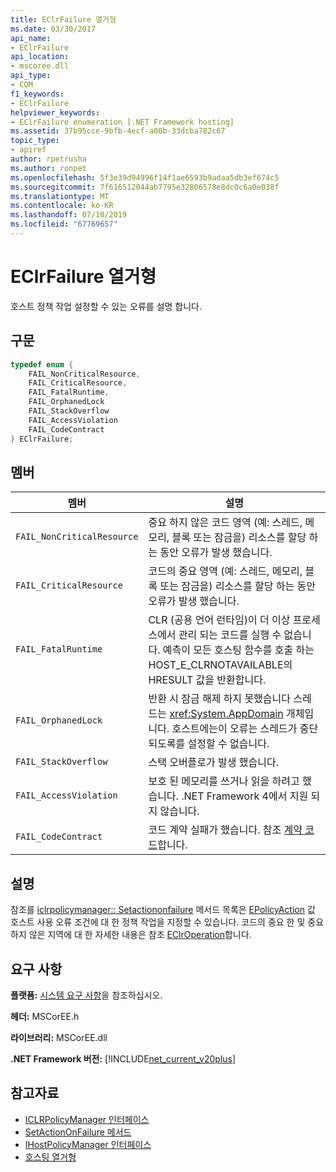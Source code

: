 ```yaml
---
title: EClrFailure 열거형
ms.date: 03/30/2017
api_name:
- EClrFailure
api_location:
- mscoree.dll
api_type:
- COM
f1_keywords:
- EClrFailure
helpviewer_keywords:
- EClrFailure enumeration [.NET Framework hosting]
ms.assetid: 37b95cce-9bfb-4ecf-a00b-33dcba782c67
topic_type:
- apiref
author: rpetrusha
ms.author: ronpet
ms.openlocfilehash: 5f3e39d94996f14f1ae6593b9adaa5db3ef674c5
ms.sourcegitcommit: 7f616512044ab7795e32806578e8dc0c6a0e038f
ms.translationtype: MT
ms.contentlocale: ko-KR
ms.lasthandoff: 07/10/2019
ms.locfileid: "67769657"
---
```

# <a name="eclrfailure-enumeration"></a>EClrFailure 열거형
호스트 정책 작업 설정할 수 있는 오류를 설명 합니다.  
  
## <a name="syntax"></a>구문  
  
```cpp  
typedef enum {  
    FAIL_NonCriticalResource,  
    FAIL_CriticalResource,  
    FAIL_FatalRuntime,  
    FAIL_OrphanedLock  
    FAIL_StackOverflow  
    FAIL_AccessViolation  
    FAIL_CodeContract  
} EClrFailure;  
```  
  
## <a name="members"></a>멤버  
  
|멤버|설명|  
|------------|-----------------|  
|`FAIL_NonCriticalResource`|중요 하지 않은 코드 영역 (예: 스레드, 메모리, 블록 또는 잠금을) 리소스를 할당 하는 동안 오류가 발생 했습니다.|  
|`FAIL_CriticalResource`|코드의 중요 영역 (예: 스레드, 메모리, 블록 또는 잠금을) 리소스를 할당 하는 동안 오류가 발생 했습니다.|  
|`FAIL_FatalRuntime`|CLR (공용 언어 런타임)이 더 이상 프로세스에서 관리 되는 코드를 실행 수 없습니다. 예측이 모든 호스팅 함수를 호출 하는 HOST_E_CLRNOTAVAILABLE의 HRESULT 값을 반환합니다.|  
|`FAIL_OrphanedLock`|반환 시 잠금 해제 하지 못했습니다 스레드는 <xref:System.AppDomain> 개체입니다. 호스트에는이 오류는 스레드가 중단 되도록를 설정할 수 없습니다.|  
|`FAIL_StackOverflow`|스택 오버플로가 발생 했습니다.|  
|`FAIL_AccessViolation`|보호 된 메모리를 쓰거나 읽을 하려고 했습니다. .NET Framework 4에서 지원 되지 않습니다.|  
|`FAIL_CodeContract`|코드 계약 실패가 했습니다. 참조 [계약 코드](../../../../docs/framework/debug-trace-profile/code-contracts.md)합니다.|  
  
## <a name="remarks"></a>설명  
 참조를 [iclrpolicymanager:: Setactiononfailure](../../../../docs/framework/unmanaged-api/hosting/iclrpolicymanager-setactiononfailure-method.md) 메서드 목록은 [EPolicyAction](../../../../docs/framework/unmanaged-api/hosting/epolicyaction-enumeration.md) 값 호스트 사용 오류 조건에 대 한 정책 작업을 지정할 수 있습니다. 코드의 중요 한 및 중요 하지 않은 지역에 대 한 자세한 내용은 참조 [EClrOperation](../../../../docs/framework/unmanaged-api/hosting/eclroperation-enumeration.md)합니다.  
  
## <a name="requirements"></a>요구 사항  
 **플랫폼:** [시스템 요구 사항](../../../../docs/framework/get-started/system-requirements.md)을 참조하십시오.  
  
 **헤더:** MSCorEE.h  
  
 **라이브러리:** MSCorEE.dll  
  
 **.NET Framework 버전:** [!INCLUDE[net_current_v20plus](../../../../includes/net-current-v20plus-md.md)]  
  
## <a name="see-also"></a>참고자료

- [ICLRPolicyManager 인터페이스](../../../../docs/framework/unmanaged-api/hosting/iclrpolicymanager-interface.md)
- [SetActionOnFailure 메서드](../../../../docs/framework/unmanaged-api/hosting/iclrpolicymanager-setactiononfailure-method.md)
- [IHostPolicyManager 인터페이스](../../../../docs/framework/unmanaged-api/hosting/ihostpolicymanager-interface.md)
- [호스팅 열거형](../../../../docs/framework/unmanaged-api/hosting/hosting-enumerations.md)
